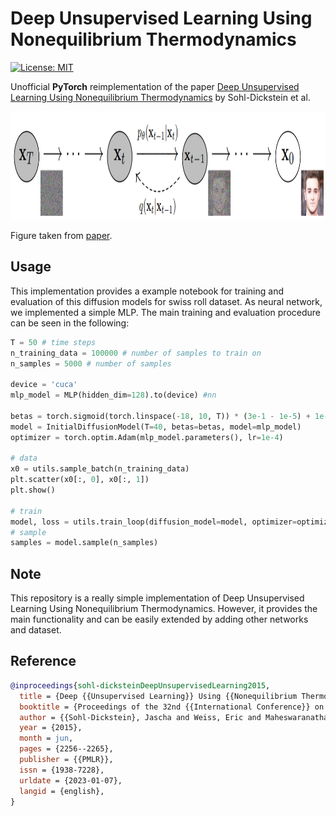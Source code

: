 # Deep Unsupervised Learning Using Nonequilibrium Thermodynamics 

[![License: MIT](https://img.shields.io/badge/License-MIT-yellow.svg)](https://github.com/paulffm/Deep-Unsupervised-Learning-Using-Nonequilibrium-Thermodynamics-Reimplementation-of-/blob/main/LICENSE)

Unofficial **PyTorch** reimplementation of the
paper [Deep Unsupervised Learning Using Nonequilibrium Thermodynamics](https://arxiv.org/pdf/1503.03585.pdf)
by Sohl-Dickstein et al.

<p align="center">
  <img src="sohl.png"  alt="1" width = 1024px height = 173px >
</p>

Figure taken from [paper](https://arxiv.org/pdf/1503.03585.pdf).

## Usage

This implementation provides a example notebook for training and evaluation of this diffusion models for swiss roll dataset. As neural network, we implemented a simple MLP. The main training and evaluation procedure can be seen in the following:

```python
T = 50 # time steps
n_training_data = 100000 # number of samples to train on
n_samples = 5000 # number of samples

device = 'cuca'
mlp_model = MLP(hidden_dim=128).to(device) #nn

betas = torch.sigmoid(torch.linspace(-18, 10, T)) * (3e-1 - 1e-5) + 1e-5 # noise schedule
model = InitialDiffusionModel(T=40, betas=betas, model=mlp_model)
optimizer = torch.optim.Adam(mlp_model.parameters(), lr=1e-4)

# data
x0 = utils.sample_batch(n_training_data)
plt.scatter(x0[:, 0], x0[:, 1])
plt.show()

# train
model, loss = utils.train_loop(diffusion_model=model, optimizer=optimizer, batch_size=64000, nb_epochs=1000, device='cpu')
# sample
samples = model.sample(n_samples) 


```

## Note
This repository is a really simple implementation of Deep Unsupervised Learning Using Nonequilibrium Thermodynamics. However, it provides the main functionality and can be easily extended by adding other networks and dataset.
## Reference

```bibtex
@inproceedings{sohl-dicksteinDeepUnsupervisedLearning2015,
  title = {Deep {{Unsupervised Learning}} Using {{Nonequilibrium Thermodynamics}}},
  booktitle = {Proceedings of the 32nd {{International Conference}} on {{Machine Learning}}},
  author = {{Sohl-Dickstein}, Jascha and Weiss, Eric and Maheswaranathan, Niru and Ganguli, Surya},
  year = {2015},
  month = jun,
  pages = {2256--2265},
  publisher = {{PMLR}},
  issn = {1938-7228},
  urldate = {2023-01-07},
  langid = {english},
}
```
